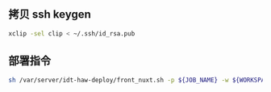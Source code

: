 ## 拷贝 ssh keygen

```bash
xclip -sel clip < ~/.ssh/id_rsa.pub
```

## 部署指令

```bash
sh /var/server/idt-haw-deploy/front_nuxt.sh -p ${JOB_NAME} -w ${WORKSPACE}
```